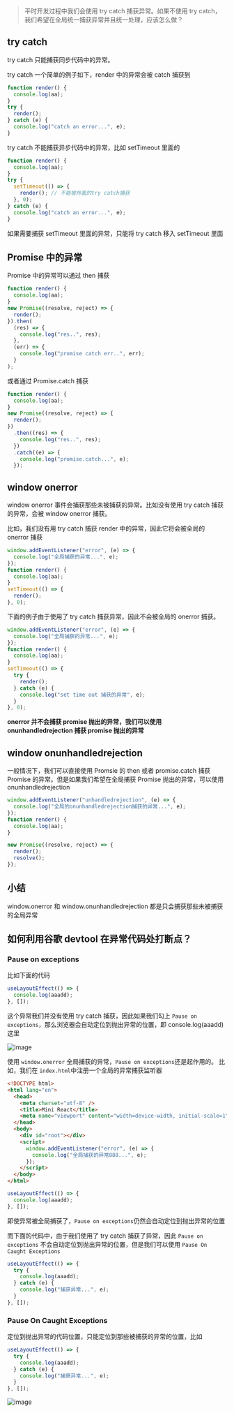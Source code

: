> 平时开发过程中我们会使用 try catch 捕获异常。如果不使用 try catch，我们希望在全局统一捕获异常并且统一处理，应该怎么做？

## try catch

try catch 只能捕获同步代码中的异常。

try catch 一个简单的例子如下，render 中的异常会被 catch 捕获到

```js
function render() {
  console.log(aa);
}
try {
  render();
} catch (e) {
  console.log("catch an error...", e);
}
```

try catch 不能捕获异步代码中的异常，比如 setTimeout 里面的

```js
function render() {
  console.log(aa);
}
try {
  setTimeout(() => {
    render(); // 不能被外面的try catch捕获
  }, 0);
} catch (e) {
  console.log("catch an error...", e);
}
```

如果需要捕获 setTimeout 里面的异常，只能将 try catch 移入 setTimeout 里面

## Promise 中的异常

Promise 中的异常可以通过 then 捕获

```js
function render() {
  console.log(aa);
}
new Promise((resolve, reject) => {
  render();
}).then(
  (res) => {
    console.log("res..", res);
  },
  (err) => {
    console.log("promise catch err..", err);
  }
);
```

或者通过 Promise.catch 捕获

```js
function render() {
  console.log(aa);
}
new Promise((resolve, reject) => {
  render();
})
  .then((res) => {
    console.log("res..", res);
  })
  .catch((e) => {
    console.log("promise.catch...", e);
  });
```

## window onerror

window onerror 事件会捕获那些未被捕获的异常。比如没有使用 try catch 捕获的异常，会被 window onerror 捕获。

比如，我们没有用 try catch 捕获 render 中的异常，因此它将会被全局的 onerror 捕获

```js
window.addEventListener("error", (e) => {
  console.log("全局捕获的异常...", e);
});
function render() {
  console.log(aa);
}
setTimeout(() => {
  render();
}, 0);
```

下面的例子由于使用了 try catch 捕获异常，因此不会被全局的 onerror 捕获。

```js
window.addEventListener("error", (e) => {
  console.log("全局捕获的异常...", e);
});
function render() {
  console.log(aa);
}
setTimeout(() => {
  try {
    render();
  } catch (e) {
    console.log("set time out 捕获的异常", e);
  }
}, 0);
```

**onerror 并不会捕获 promise 抛出的异常，我们可以使用 onunhandledrejection 捕获 promise 抛出的异常**

## window onunhandledrejection

一般情况下，我们可以直接使用 Promsie 的 then 或者 promise.catch 捕获 Promise 的异常。但是如果我们希望在全局捕获 Promise 抛出的异常，可以使用 onunhandledrejection

```js
window.addEventListener("unhandledrejection", (e) => {
  console.log("全局的onunhandledrejection捕获的异常...", e);
});
function render() {
  console.log(aa);
}

new Promise((resolve, reject) => {
  render();
  resolve();
});
```

## 小结

window.onerror 和 window.onunhandledrejection 都是只会捕获那些未被捕获的全局异常

## 如何利用谷歌 devtool 在异常代码处打断点？

### Pause on exceptions

比如下面的代码

```js
useLayoutEffect(() => {
  console.log(aaadd);
}, []);
```

这个异常我们并没有使用 try catch 捕获，因此如果我们勾上 `Pause on exceptions`，那么浏览器会自动定位到抛出异常的位置，即 console.log(aaadd)这里

![image](https://github.com/lizuncong/mini-react/blob/master/imgs/devtool-01.jpg)

使用 `window.onerror` 全局捕获的异常，`Pause on exceptions`还是起作用的。
比如，我们在 `index.html`中注册一个全局的异常捕获监听器

```html
<!DOCTYPE html>
<html lang="en">
  <head>
    <meta charset="utf-8" />
    <title>Mini React</title>
    <meta name="viewport" content="width=device-width, initial-scale=1" />
  </head>
  <body>
    <div id="root"></div>
    <script>
      window.addEventListener("error", (e) => {
        console.log("全局捕获的异常888...", e);
      });
    </script>
  </body>
</html>
```

```js
useLayoutEffect(() => {
  console.log(aaadd);
}, []);
```

即使异常被全局捕获了，`Pause on exceptions`仍然会自动定位到抛出异常的位置

而下面的代码中，由于我们使用了 try catch 捕获了异常，因此 `Pause on exceptions` 不会自动定位到抛出异常的位置，但是我们可以使用 `Pause On Caught Exceptions`

```js
useLayoutEffect(() => {
  try {
    console.log(aaadd);
  } catch (e) {
    console.log("捕获异常...", e);
  }
}, []);
```

### Pause On Caught Exceptions

定位到抛出异常的代码位置，只能定位到那些被捕获的异常的位置，比如

```js
useLayoutEffect(() => {
  try {
    console.log(aaadd);
  } catch (e) {
    console.log("捕获异常...", e);
  }
}, []);
```

![image](https://github.com/lizuncong/mini-react/blob/master/imgs/devtool-02.jpg)
